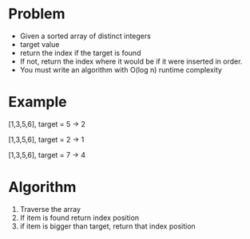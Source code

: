 # Problem

- Given a sorted array of distinct integers
- target value
- return the index if the target is found
- If not, return the index where it would be if it were inserted in order.
- You must write an algorithm with O(log n) runtime complexity

# Example

[1,3,5,6], target = 5
-> 2

[1,3,5,6], target = 2
-> 1

[1,3,5,6], target = 7
-> 4

# Algorithm

1. Traverse the array
2. If item is found return index position
3. if item is bigger than target, return that index position
